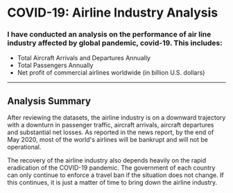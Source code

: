 # COVID-19: Airline Industry Analysis
### I have conducted an analysis on the performance of air line industry affected by global pandemic, covid-19. This includes:
* Total Aircraft Arrivals and Departures Annually 
* Total Passengers Annually
* Net profit of commercial airlines worldwide (in billion U.S. dollars) 
***

## Analysis Summary
After reviewing the datasets, the airline industry is on a downward trajectory with a downturn in passenger traffic, aircraft arrivals, aircraft departures and substantial net losses. As reported in the news report, by the end of May 2020, most of the world's airlines will be bankrupt and will not be operational.

The recovery of the airline industry also depends heavily on the rapid eradication of the COVID-19 pandemic. The government of each country can only continue to enforce a travel ban if the situation does not change. If this continues, it is just a matter of time to bring down the airline industry.
